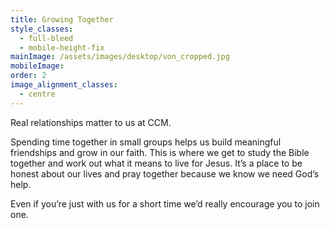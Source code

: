 ```yaml
---
title: Growing Together
style_classes:
  - full-bleed
  - mobile-height-fix
mainImage: /assets/images/desktop/von_cropped.jpg
mobileImage: 
order: 2
image_alignment_classes:
  - centre
---
```

Real relationships matter to us at CCM.

Spending time together in small groups helps us build meaningful friendships and grow in our faith. This is where we get to study the Bible together and work out what it means to live for Jesus. It’s a place to be honest about our lives and pray together because we know we need God’s help. 

Even if you’re just with us for a short time we’d really encourage you to join one.
